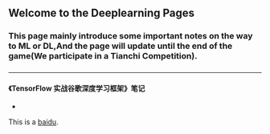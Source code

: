 ## Welcome to the Deeplearning Pages

### This page mainly introduce some important notes on the way to ML or DL,And the page will update until the end of the game(We participate in a Tianchi Competition).

### 
--------------------------
#### 《TensorFlow 实战谷歌深度学习框架》笔记
-
This is a [baidu](http://www.baidu.com/).

